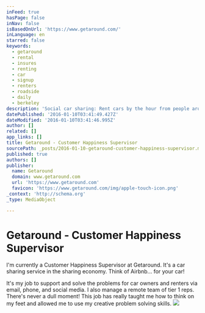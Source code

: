 ```yaml
---
inFeed: true
hasPage: false
inNav: false
isBasedOnUrl: 'https://www.getaround.com/'
inLanguage: en
starred: false
keywords:
  - getaround
  - rental
  - insures
  - renting
  - car
  - signup
  - renters
  - roadside
  - daily
  - berkeley
description: 'Social car sharing: Rent cars by the hour from people around you. Start renting out yours today and earn cash.'
datePublished: '2016-01-10T03:41:49.427Z'
dateModified: '2016-01-10T03:41:46.995Z'
author: []
related: []
app_links: []
title: Getaround - Customer Happiness Supervisor
sourcePath: _posts/2016-01-10-getaround-customer-happiness-supervisor.md
published: true
authors: []
publisher:
  name: Getaround
  domain: www.getaround.com
  url: 'https://www.getaround.com'
  favicon: 'https://www.getaround.com/img/apple-touch-icon.png'
_context: 'http://schema.org'
_type: MediaObject

---
```

# Getaround - Customer Happiness Supervisor

I'm currently a Customer Happiness Supervisor at Getaround. It's a car sharing service in the sharing economy. Think of Airbnb... for your car!

It's my job to support and solve the problems for car owners and renters via email, phone, and social media. I also manage a remote team of tier 1 reps. There's never a dull moment! This job has really taught me how to think on my feet and allowed me to use my creative problem solving skills.
![](https://the-grid-user-content.s3-us-west-2.amazonaws.com/93da0cff-8752-467e-a768-f6094c740274.jpg)